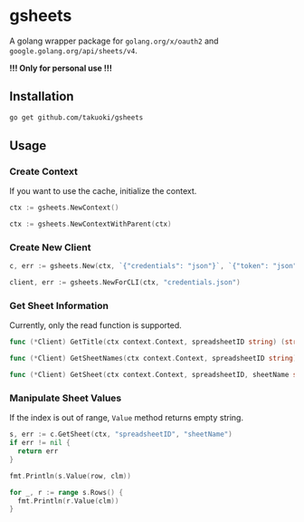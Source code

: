 # gsheets

A golang wrapper package for `golang.org/x/oauth2` and `google.golang.org/api/sheets/v4`.

**!!! Only for personal use !!!**

## Installation

```bash
go get github.com/takuoki/gsheets
```

## Usage

### Create Context

If you want to use the cache, initialize the context.

```go
ctx := gsheets.NewContext()
```

```go
ctx := gsheets.NewContextWithParent(ctx)
```

### Create New Client

```go
c, err := gsheets.New(ctx, `{"credentials": "json"}`, `{"token": "json"}`)
```

```go
client, err := gsheets.NewForCLI(ctx, "credentials.json")
```

### Get Sheet Information

Currently, only the read function is supported.

```go
func (*Client) GetTitle(ctx context.Context, spreadsheetID string) (string, error)
```

```go
func (*Client) GetSheetNames(ctx context.Context, spreadsheetID string) ([]string, error)
```

```go
func (*Client) GetSheet(ctx context.Context, spreadsheetID, sheetName string) (Sheet, error)
```

### Manipulate Sheet Values

If the index is out of range, `Value` method returns empty string.

```go
s, err := c.GetSheet(ctx, "spreadsheetID", "sheetName")
if err != nil {
  return err
}

fmt.Println(s.Value(row, clm))

for _, r := range s.Rows() {
  fmt.Println(r.Value(clm))
}
```
